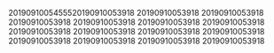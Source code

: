 2019091005455520190910053918
20190910053918
20190910053918
20190910053918
20190910053918
20190910053918
20190910053918
20190910053918
20190910053918
20190910053918
20190910053918
20190910053918
20190910053918
20190910053918
20190910053918

